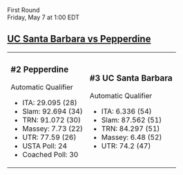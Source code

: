 First Round  
Friday, May 7 at 1:00 EDT
## [UC Santa Barbara vs Pepperdine](https://www.ncaa.com/game/5833380) 

<table><tr><td>  

### #2 Pepperdine  

Automatic Qualifier  
- ITA: 29.095 (28)  
- Slam: 92.694 (34)  
- TRN: 91.072 (30)  
- Massey: 7.73 (22)  
- UTR: 77.59 (26)  
- USTA Poll: 24  
- Coached Poll: 30  

</td><td>  

### #3 UC Santa Barbara  

Automatic Qualifier  
- ITA: 6.336 (54)  
- Slam: 87.562 (51)  
- TRN: 84.297 (51)  
- Massey: 6.48 (52)  
- UTR: 74.2 (47)  

</td></tr></table>  